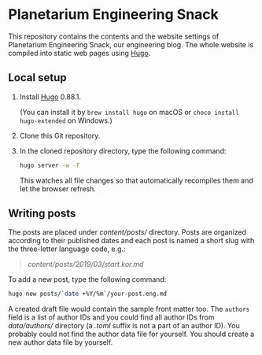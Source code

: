 Planetarium Engineering Snack
=============================

This repository contains the contents and the website settings of
Planetarium Engineering Snack, our engineering blog.  The whole website
is compiled into static web pages using [Hugo].

[Hugo]: https://gohugo.io/


Local setup
-----------

 1. Install [Hugo] 0.88.1.

    (You can install it by `brew install hugo` on macOS or
    `choco install hugo-extended` on Windows.)

 2. Clone this Git repository.

 3. In the cloned repository directory, type the following command:

    ~~~~ bash
    hugo server -w -F
    ~~~~

    This watches all file changes so that automatically recompiles them and
    let the browser refresh.


Writing posts
-------------

The posts are placed under *content/posts/* directory.  Posts are organized
according to their published dates and each post is named a short slug with
the three-letter language code, e.g.:

> *content/posts/2019/03/start.kor.md*

To add a new post, type the following command:

~~~~ bash
hugo new posts/`date +%Y/%m`/your-post.eng.md
~~~~

A created draft file would contain the sample front matter too.
The `authors` field is a list of author IDs and you could find all
author IDs from *data/authors/* directory (a *.toml* suffix is not
a part of an author ID).  You probably could not find the author data
file for yourself.  You should create a new author data file by yourself.
